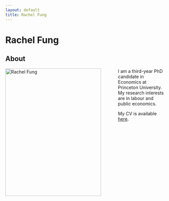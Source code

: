 ```yaml
---
layout: default
title: Rachel Fung
---
```

<div class="blurb">
	<h1>Rachel Fung</h1>
</div>


## About
<img src="https://rachelylfung.github.io/assets/headshot.jpg" title="Rachel Fung" width="300" height="400" img align="left" style="padding-right:50px;"/>
 
I am a third-year PhD candidate in Economics at Princeton University. My research interests are in labour and public economics.

My CV is available [here](https://rachelylfung.github.io/assets/cv.pdf).

<br/><br/>
<br/><br/>
<br/><br/>
<br/><br/>
<br/><br/>
<br/><br/>

